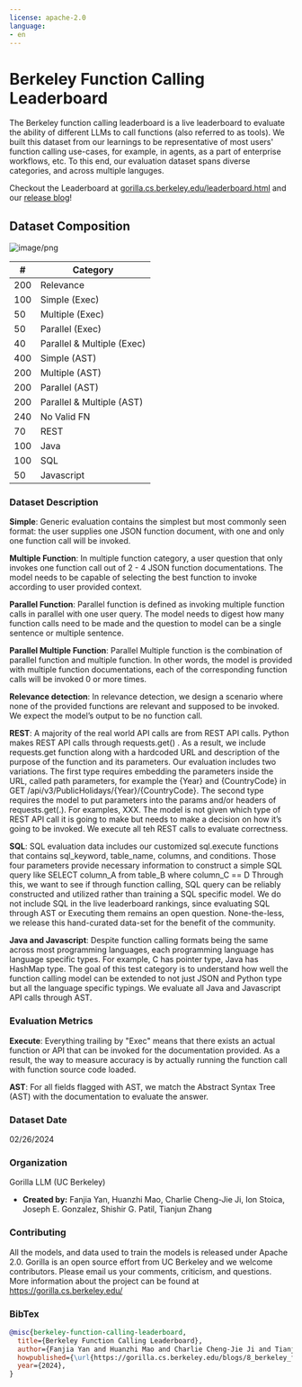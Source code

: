 ```yaml
---
license: apache-2.0
language:
- en
---
```

# Berkeley Function Calling Leaderboard 

<!-- Provide a quick summary of the dataset. -->

The Berkeley function calling leaderboard is a live leaderboard to evaluate the ability of different LLMs to call functions (also referred to as tools). 
We built this dataset from our learnings to be representative of most users' function calling use-cases, for example, in agents, as a part of enterprise workflows, etc. 
To this end, our evaluation dataset spans diverse categories, and across multiple languges. 

Checkout the Leaderboard at [gorilla.cs.berkeley.edu/leaderboard.html](https://gorilla.cs.berkeley.edu/leaderboard.html) 
and our [release blog](https://gorilla.cs.berkeley.edu/blogs/8_berkeley_function_leaderboard.html)!



## Dataset Composition


![image/png](https://cdn-uploads.huggingface.co/production/uploads/6471b9f6094820190c324eec/n_OdVmWCNOT4ythWcxEG0.png)

| # | Category |
|---|----------|
|200 |	Relevance|
|100 |	Simple (Exec)|
|50  |	Multiple (Exec)|
|50  |	Parallel (Exec)|
|40  |	Parallel & Multiple (Exec)|
|400 |	Simple (AST)|
|200 |	Multiple (AST)|
|200 |	Parallel (AST)|
|200 |	Parallel & Multiple (AST)|
|240 |	No Valid FN|
|70  |	REST|
|100 |	Java|
|100 |	SQL|
|50  |	Javascript|



### Dataset Description


**Simple**: Generic evaluation contains the simplest but most commonly seen format: the user supplies one JSON function document, with one and only one function call will be invoked. 

**Multiple Function**: In multiple function category, a user question that only invokes one function call out of 2 - 4 JSON function documentations. The model needs to be capable of selecting the best function to invoke according to user provided context.

**Parallel Function**: Parallel function is defined as invoking multiple function calls in parallel with one user query. The model needs to digest how many function calls need to be made and the question to model can be a single sentence or multiple sentence.

**Parallel Multiple Function**: Parallel Multiple function is the combination of parallel function and multiple function. In other words, the model is provided with multiple function documentations, each of the corresponding function calls will be invoked 0 or more times. 

**Relevance detection**: In relevance detection, we design a scenario where none of the provided functions are relevant and supposed to be invoked. We expect the model’s output to be no function call. 

**REST**: A majority of the real world API calls are from REST API calls. Python makes REST API calls through requests.get() . As a result, we include requests.get function along with a hardcoded URL and description of the purpose of the function and its parameters. Our evaluation includes two variations. The first type requires embedding the parameters inside the URL, called path parameters, for example the {Year} and {CountryCode} in  GET /api/v3/PublicHolidays/{Year}/{CountryCode}. The second type requires the model to put parameters into the params and/or headers of requests.get(.). For examples, XXX. The model is not given which type of REST API call it is going to make but needs to make a decision on how it’s going to be invoked. 
We execute all teh REST calls to evaluate correctness. 

**SQL**: SQL evaluation data includes our customized sql.execute functions that contains sql_keyword, table_name, columns, and conditions. Those four parameters provide necessary information to construct a simple SQL query like SELECT column_A from table_B where column_C == D Through this, we want to see if through function calling, SQL query can be reliably constructed and utilized rather than training a SQL specific model. 
We do not include SQL in the live leaderboard rankings, since evaluating SQL through AST or Executing them remains an open question. None-the-less, we release this hand-curated data-set 
for the benefit of the community. 

**Java and Javascript**: Despite function calling formats being the same across most programming languages, each programming language has language specific types. For example, C has pointer type, Java has HashMap type. The goal of this test category is to understand how well the function calling model can be extended to not just JSON and Python type but all the language specific typings.
We evaluate all Java and Javascript API calls through AST. 

### Evaluation Metrics

**Execute**: Everything trailing by "Exec" means that there exists an actual function or API that can be invoked for the documentation provided. As a result, the way to measure accuracy is by actually running the function call with function source code loaded.

**AST**: For all fields flagged with AST, we match the Abstract Syntax Tree (AST) with the documentation to evaluate the answer. 




### Dataset Date

02/26/2024
 

### Organization

Gorilla LLM (UC Berkeley)

- **Created by:** Fanjia Yan, Huanzhi Mao, Charlie Cheng-Jie Ji, Ion Stoica, Joseph E. Gonzalez, Shishir G. Patil, Tianjun Zhang


### Contributing

All the models, and data used to train the models is released under Apache 2.0. 
Gorilla is an open source effort from UC Berkeley and we welcome contributors. 
Please email us your comments, criticism, and questions. 
More information about the project can be found at https://gorilla.cs.berkeley.edu/

### BibTex

```bibtex
@misc{berkeley-function-calling-leaderboard,
  title={Berkeley Function Calling Leaderboard},
  author={Fanjia Yan and Huanzhi Mao and Charlie Cheng-Jie Ji and Tianjun Zhang and Shishir G. Patil and Ion Stoica and Joseph E. Gonzalez},
  howpublished={\url{https://gorilla.cs.berkeley.edu/blogs/8_berkeley_function_calling_leaderboard.html}},
  year={2024},
}
```
